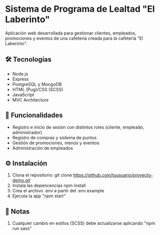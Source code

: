 # Sistema de Programa de Lealtad "El Laberinto"
Aplicación web desarrollada para gestionar clientes, empleados, promociones y eventos de una cafetería creada para la cafetería "El Laberinto".
## 🛠️ Tecnologías
- Node.js
- Express
- PostgreSQL y MongoDB
- HTML (Pug)/CSS (SCSS)
- JavaScript
- MVC Architecture
## 🚀 Funcionalidades
- Registro e inicio de sesión con distintos roles (cliente, empleado, administrador)
- Registro de compras y sistema de puntos
- Gestión de promociones, menús y eventos
- Administración de empleados
## ⚙️ Instalación
1. Clona el repositorio: 
git clone https://github.com/tuusuario/proyecto-demo.git
2. Instala las depencencias
npm install
3. Crea el archivo .env a partir del .env.example
4. Ejecuta la app "npm start"
## 📝 Notas
1. Cualquier cambio en estilos (SCSS) debe actualizarse aplicando "npm run sass"


